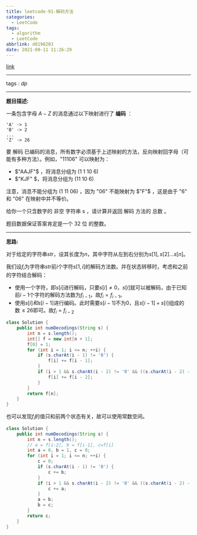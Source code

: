 ```yaml
---
title: leetcode-91-解码方法
categories:
  - LeetCode
tags:
  - algorithm
  - LeetCode
abbrlink: d8198203
date: 2021-09-11 11:26:29
---
```


[link](https://leetcode-cn.com/problems/decode-ways/)

<hr/>

tags : $dp$

<hr/>

**题目描述:**

一条包含字母 $A-Z$ 的消息通过以下映射进行了 **编码** ：

```
'A' -> 1
'B' -> 2
...
'Z' -> 26
```

要 解码 已编码的消息，所有数字必须基于上述映射的方法，反向映射回字母（可能有多种方法）。例如，"11106" 可以映射为：

- $"AAJF"$ ，将消息分组为 (1 1 10 6)
- $"KJF" $，将消息分组为 (11 10 6)

注意，消息不能分组为  (1 11 06) ，因为 "06" 不能映射为 $"F"$ ，这是由于 "6" 和 "06" 在映射中并不等价。

给你一个只含数字的 非空 字符串 s ，请计算并返回 解码 方法的 总数 。

题目数据保证答案肯定是一个 32 位 的整数。

<hr/>

**思路:**

对于给定的字符串$str$，设其长度为$n$，其中字符从左到右分别为$s[1],s[2]...s[n]$。

我们设$f_i$为字符串$str$前$i$个字符$s[1,i]$的解码方法数。并在状态转移时，考虑和之前的字符结合解码：

- 使用一个字符，即$s[i]$进行解码，只要$s[i] \ne 0$，$s[i]$就可以被解码，由于已知前$i-1$个字符的解码方法数为$f_{i-1}$，故$f_i=f_{i-1}$。
- 使用$s[i]和s[i-1]$进行编码。此时需要$s[i-1]$不为0，且$s[i-1]+s[i]$组成的数$≤26$即可。故$f_i = f_{i-2}$

```java
class Solution {
    public int numDecodings(String s) {
        int n = s.length();
        int[] f = new int[n + 1];
        f[0] = 1;
        for (int i = 1; i <= n; ++i) {
            if (s.charAt(i - 1) != '0') {
                f[i] += f[i - 1];
            }
            if (i > 1 && s.charAt(i - 2) != '0' && ((s.charAt(i - 2) - '0') * 10 + (s.charAt(i - 1) - '0') <= 26)) {
                f[i] += f[i - 2];
            }
        }
        return f[n];
    }
}
```

也可以发现$f_i$的值只和前两个状态有关，故可以使用常数空间。

```java
class Solution {
    public int numDecodings(String s) {
        int n = s.length();
        // a = f[i-2], b = f[i-1], c=f[i]
        int a = 0, b = 1, c = 0;
        for (int i = 1; i <= n; ++i) {
            c = 0;
            if (s.charAt(i - 1) != '0') {
                c += b;
            }
            if (i > 1 && s.charAt(i - 2) != '0' && ((s.charAt(i - 2) - '0') * 10 + (s.charAt(i - 1) - '0') <= 26)) {
                c += a;
            }
            a = b;
            b = c;
        }
        return c;
    }
}
```

